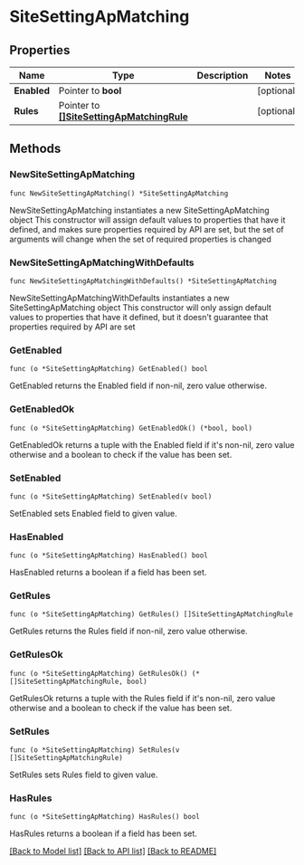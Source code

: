 # SiteSettingApMatching

## Properties

Name | Type | Description | Notes
------------ | ------------- | ------------- | -------------
**Enabled** | Pointer to **bool** |  | [optional] 
**Rules** | Pointer to [**[]SiteSettingApMatchingRule**](SiteSettingApMatchingRule.md) |  | [optional] 

## Methods

### NewSiteSettingApMatching

`func NewSiteSettingApMatching() *SiteSettingApMatching`

NewSiteSettingApMatching instantiates a new SiteSettingApMatching object
This constructor will assign default values to properties that have it defined,
and makes sure properties required by API are set, but the set of arguments
will change when the set of required properties is changed

### NewSiteSettingApMatchingWithDefaults

`func NewSiteSettingApMatchingWithDefaults() *SiteSettingApMatching`

NewSiteSettingApMatchingWithDefaults instantiates a new SiteSettingApMatching object
This constructor will only assign default values to properties that have it defined,
but it doesn't guarantee that properties required by API are set

### GetEnabled

`func (o *SiteSettingApMatching) GetEnabled() bool`

GetEnabled returns the Enabled field if non-nil, zero value otherwise.

### GetEnabledOk

`func (o *SiteSettingApMatching) GetEnabledOk() (*bool, bool)`

GetEnabledOk returns a tuple with the Enabled field if it's non-nil, zero value otherwise
and a boolean to check if the value has been set.

### SetEnabled

`func (o *SiteSettingApMatching) SetEnabled(v bool)`

SetEnabled sets Enabled field to given value.

### HasEnabled

`func (o *SiteSettingApMatching) HasEnabled() bool`

HasEnabled returns a boolean if a field has been set.

### GetRules

`func (o *SiteSettingApMatching) GetRules() []SiteSettingApMatchingRule`

GetRules returns the Rules field if non-nil, zero value otherwise.

### GetRulesOk

`func (o *SiteSettingApMatching) GetRulesOk() (*[]SiteSettingApMatchingRule, bool)`

GetRulesOk returns a tuple with the Rules field if it's non-nil, zero value otherwise
and a boolean to check if the value has been set.

### SetRules

`func (o *SiteSettingApMatching) SetRules(v []SiteSettingApMatchingRule)`

SetRules sets Rules field to given value.

### HasRules

`func (o *SiteSettingApMatching) HasRules() bool`

HasRules returns a boolean if a field has been set.


[[Back to Model list]](../README.md#documentation-for-models) [[Back to API list]](../README.md#documentation-for-api-endpoints) [[Back to README]](../README.md)


